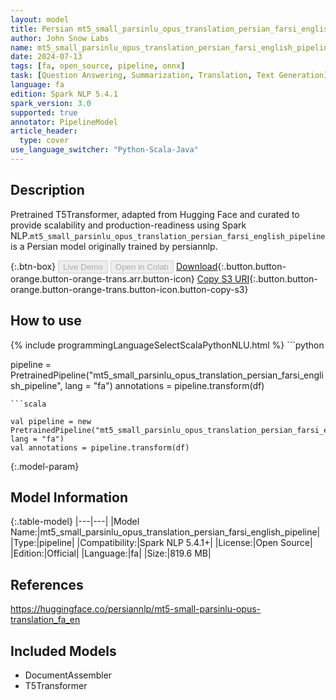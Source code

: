 ```yaml
---
layout: model
title: Persian mt5_small_parsinlu_opus_translation_persian_farsi_english_pipeline pipeline T5Transformer from persiannlp
author: John Snow Labs
name: mt5_small_parsinlu_opus_translation_persian_farsi_english_pipeline
date: 2024-07-13
tags: [fa, open_source, pipeline, onnx]
task: [Question Answering, Summarization, Translation, Text Generation]
language: fa
edition: Spark NLP 5.4.1
spark_version: 3.0
supported: true
annotator: PipelineModel
article_header:
  type: cover
use_language_switcher: "Python-Scala-Java"
---
```


## Description

Pretrained T5Transformer, adapted from Hugging Face and curated to provide scalability and production-readiness using Spark NLP.`mt5_small_parsinlu_opus_translation_persian_farsi_english_pipeline` is a Persian model originally trained by persiannlp.

{:.btn-box}
<button class="button button-orange" disabled>Live Demo</button>
<button class="button button-orange" disabled>Open in Colab</button>
[Download](https://s3.amazonaws.com/auxdata.johnsnowlabs.com/public/models/mt5_small_parsinlu_opus_translation_persian_farsi_english_pipeline_fa_5.4.1_3.0_1720894030481.zip){:.button.button-orange.button-orange-trans.arr.button-icon}
[Copy S3 URI](s3://auxdata.johnsnowlabs.com/public/models/mt5_small_parsinlu_opus_translation_persian_farsi_english_pipeline_fa_5.4.1_3.0_1720894030481.zip){:.button.button-orange.button-orange-trans.button-icon.button-copy-s3}

## How to use



<div class="tabs-box" markdown="1">
{% include programmingLanguageSelectScalaPythonNLU.html %}
```python

pipeline = PretrainedPipeline("mt5_small_parsinlu_opus_translation_persian_farsi_english_pipeline", lang = "fa")
annotations =  pipeline.transform(df)   

```
```scala

val pipeline = new PretrainedPipeline("mt5_small_parsinlu_opus_translation_persian_farsi_english_pipeline", lang = "fa")
val annotations = pipeline.transform(df)

```
</div>

{:.model-param}
## Model Information

{:.table-model}
|---|---|
|Model Name:|mt5_small_parsinlu_opus_translation_persian_farsi_english_pipeline|
|Type:|pipeline|
|Compatibility:|Spark NLP 5.4.1+|
|License:|Open Source|
|Edition:|Official|
|Language:|fa|
|Size:|819.6 MB|

## References

https://huggingface.co/persiannlp/mt5-small-parsinlu-opus-translation_fa_en

## Included Models

- DocumentAssembler
- T5Transformer